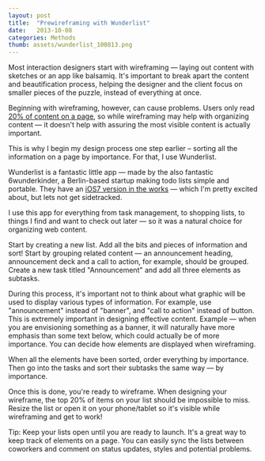 ```yaml
---
layout: post
title:  "Prewireframing with Wunderlist"
date:   2013-10-08
categories: Methods
thumb: assets/wunderlist_100813.png
---
```


Most interaction designers start with wireframing — laying out content with sketches or an app like balsamiq. It's important to break apart the content and beautification process, helping the designer and the client focus on smaller pieces of the puzzle, instead of everything at once. 

Beginning with wireframing, however, can cause problems. Users only read [20% of content on a page](http://www.nngroup.com/articles/how-little-do-users-read/), so while wireframing may help with organizing content — it doesn't help with assuring the most visible content is actually important. 

This is why I begin my design process one step earlier – sorting all the information on a page by importance. For that, I use Wunderlist.

Wunderlist is a fantastic little app — made by the also fantastic 6wunderkinder, a Berlin-based startup making todo lists simple and portable. They have an [iOS7 version in the works](https://www.wunderlist.com/blog/Preparing-for-a-New-Era-of-Design-Wunderlist-on-iOS-7) — which I'm pretty excited about, but lets not get sidetracked.

I use this app for everything from task management, to shopping lists, to things I find and want to check out later — so it was a natural choice for organizing web content.

Start by creating a new list. Add all the bits and pieces of information and sort! Start by grouping related content — an announcement heading, announcement deck and a call to action, for example, should be grouped. Create a new task titled "Announcement" and add all three elements as subtasks.

During this process, it's important not to think about what graphic will be used to display various types of information. For example, use "announcement" instead of "banner", and "call to action" instead of button. This is extremely important in designing effective content. Example — when you are envisioning something as a banner, it will naturally have more emphasis than some text below, which could actually be of more importance. You can decide how elements are displayed when wireframing.

When all the elements have been sorted, order everything by importance. Then go into the tasks and sort their subtasks the same way — by importance. 

Once this is done, you're ready to wireframe. When designing your wireframe, the top 20% of items on your list should be impossible to miss. Resize the list or open it on your phone/tablet so it's visible while wireframing and get to work!

Tip: Keep your lists open until you are ready to launch. It's a great way to keep track of elements on a page. You can easily sync the lists between coworkers and comment on status updates, styles and potential problems.
